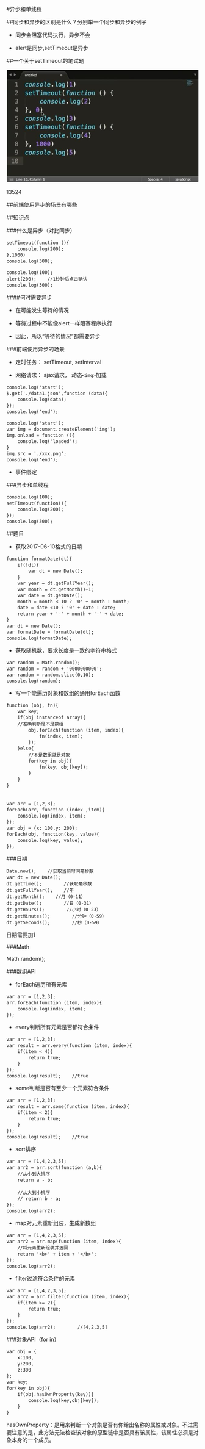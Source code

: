 #异步和单线程




##同步和异步的区别是什么？分别举一个同步和异步的例子

- 同步会阻塞代码执行，异步不会

- alert是同步,setTimeout是异步


##一个关于setTimeout的笔试题

![](/assets/360截图20170929054936843.jpg)

13524


##前端使用异步的场景有哪些




##知识点

###什么是异步（对比同步）

```console.log(100);
setTimeout(function (){
    console.log(200);
},1000)
console.log(300);
```

```
console.log(100);
alert(200);    //1秒钟后点击确认
console.log(300);
```



####何时需要异步

- 在可能发生等待的情况

- 等待过程中不能像alert一样阻塞程序执行

- 因此，所以“等待的情况”都需要异步



###前端使用异步的场景

- 定时任务： setTimeout, setInterval


- 网络请求： ajax请求， 动态`<img>`加载

```
console.log('start');
$.get('./data1.json',function (data){
    console.log(data);
});
console.log('end');
```

```
console.log('start');
var img = document.createElement('img');
img.onload = function (){
    console.log('loaded');
}
img.src = './xxx.png';
console.log('end');
```


- 事件绑定




###异步和单线程

```
console.log(100);
setTimeout(function(){
    console.log(200);
});
console.log(300);
```





##题目

- 获取2017-06-10格式的日期

```
function formatDate(dt){
    if(!dt){
        var dt = new Date();
    }
    var year = dt.getFullYear();
    var month = dt.getMonth()+1;
    var date = dt.getDate();
    month = month < 10 ? '0' + month : month;
    date = date <10 ? '0' + date : date;
    return year + '-' + month + '-' + date;
}
var dt = new Date();
var formatDate = formatDate(dt);
console.log(formatDate);
```



- 获取随机数，要求长度是一致的字符串格式

```
var random = Math.random();
var random = random + '0000000000';
var random = random.slice(0,10);
console.log(random);
```




- 写一个能遍历对象和数组的通用forEach函数

```
function (obj, fn){
    var key;
    if(obj instanceof array){
    //准确判断是不是数组
        obj.forEach(function (item, index){
            fn(index, item);
        });
    }else{
        //不是数组就是对象
        for(key in obj){
            fn(key, obj[key]);
        }
    }
}


var arr = [1,2,3];
forEach(arr, function (index ,item){
    console.log(index, item);
});
var obj = {x: 100,y: 200};
forEach(obj, function(key, value){
    console.log(key, value);
});
```





###日期

```
Date.now();    //获取当前时间毫秒数
var dt = new Date();
dt.getTime();        //获取毫秒数
dt.getFullYear();    //年
dt.getMonth();    //月（0-11）
dt.getDate();        //日（0-31）
dt.getHours();        //小时（0-23）
dt.getMinutes();        //分钟（0-59）
dt.getSeconds();        //秒（0-59）
```
日期需要加1


###Math

Math.random();


###数组API

- forEach遍历所有元素

```
var arr = [1,2,3];
arr.forEach(function (item, index){
    console.log(index, item);
});
```


- every判断所有元素是否都符合条件

```
var arr = [1,2,3];
var result = arr.every(function (item, index){
    if(item < 4){
        return true;
    }
});
console.log(result);    //true
```


- some判断是否有至少一个元素符合条件

```
var arr = [1,2,3];
var result = arr.some(function (item, index){
    if(item < 2){
        return true;
    }
});
console.log(result);    //true
```



- sort排序

```
var arr = [1,4,2,3,5];
var arr2 = arr.sort(function (a,b){
    //从小到大排序
    return a - b;
    
    //从大到小排序
    // return b - a;
});
console.log(arr2);
```



- map对元素重新组装，生成新数组

```
var arr = [1,4,2,3,5];
var arr2 = arr.map(function (item, index){
    //将元素重新组装并返回
    return '<b>' + item + '</b>';
});
console.log(arr2);
```



- filter过滤符合条件的元素

```
var arr = [1,4,2,3,5];
var arr2 = arr.filter(function (item, index){
    if(item >= 2){
        return true;
    }
});
console.log(arr2);        //[4,2,3,5]
```






###对象API（for in）

```
var obj = {
    x:100,
    y:200,
    z:300
};
var key;
for(key in obj){
    if(obj.hasOwnProperty(key)){
        console.log(key,obj[key]);
    }
}
```

hasOwnProperty：是用来判断一个对象是否有你给出名称的属性或对象。不过需要注意的是，此方法无法检查该对象的原型链中是否具有该属性，该属性必须是对象本身的一个成员。










































